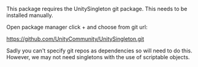 ﻿This package requires the UnitySingleton git package. This needs to be installed manually.

Open package manager click + and choose from git url:

https://github.com/UnityCommunity/UnitySingleton.git

Sadly you can't specify git repos as dependencies so will need to do this. However, we may not need singletons with the use of scriptable objects.